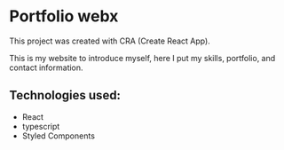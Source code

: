 # Portfolio webx

This project was created with CRA (Create React App).

This is my website to introduce myself, here I put my skills, portfolio, and contact information.


## Technologies used:
- React
- typescript
- Styled Components

